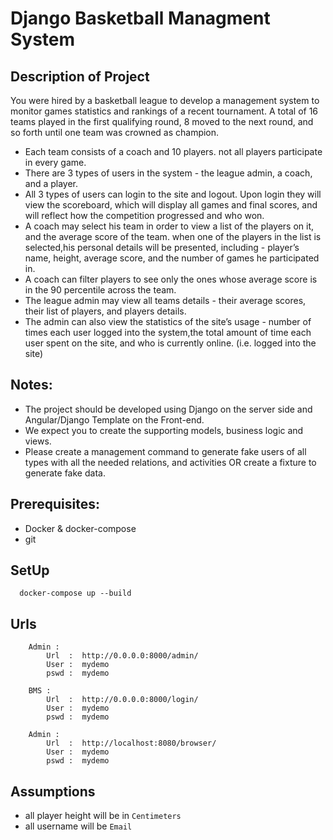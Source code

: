 # Django Basketball Managment System


## Description of Project
You were hired by a basketball league to develop a management system to monitor games statistics and rankings of a recent tournament.
A total of 16 teams played in the first qualifying round, 8 moved to the next round, and so forth until one team was crowned as champion.
* Each team consists of a coach and 10 players. not all players participate in every game.
* There are 3 types of users in the system - the league admin, a coach, and a player.
* All 3 types of users can login to the site and logout.   Upon login they will view the scoreboard, which will display all games and final scores,  and will reflect how the competition progressed and who won.
* A coach may select his team in order to view a list of the players on it, and the average score of the team. when one of the players in the list is selected,his personal details will be presented, including - player’s name, height, average score, and the number of games he participated in. 
* A coach can filter players to see only the ones whose average score is in the 90 percentile across the team.
* The league admin may view all teams details - their average scores, their list of players, and players details. 
* The admin can also view the statistics of the site’s usage - number of times each user logged into the system,the total amount of time each user spent on the site, and who is currently online. (i.e. logged into the site)


## Notes:

* The project should be developed using Django on the server side and Angular/Django Template on the Front-end.
* We expect you to create the supporting models, business logic and views. 
* Please create a management command to generate fake users of all types with all the needed relations, 
and activities OR create a fixture to generate fake data.



## Prerequisites:
* Docker & docker-compose
* git


## SetUp

```
  docker-compose up --build
```

## Urls 

```
    Admin : 
        Url  :  http://0.0.0.0:8000/admin/
        User :  mydemo
        pswd :  mydemo

    BMS : 
        Url  :  http://0.0.0.0:8000/login/
        User :  mydemo
        pswd :  mydemo

    Admin : 
        Url  :  http://localhost:8080/browser/
        User :  mydemo
        pswd :  mydemo
```

## Assumptions
* all player height will be in `Centimeters`
* all username will be `Email`